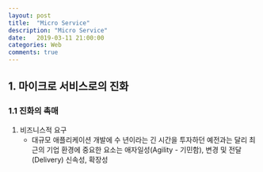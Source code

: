 ```yaml
---
layout: post
title:  "Micro Service"
description: "Micro Service"
date:   2019-03-11 21:00:00
categories: Web
comments: true
---
```

## 1. 마이크로 서비스로의 진화

### 1.1 진화의 촉매
1. 비즈니스적 요구
   - 대규모 애플리케이션 개발에 수 년이라는 긴 시간을 투자하던 예전과는 달리 최근의 기업 환경에 중요한 요소는 애자일성(Agility - 기민함), 변경 및 전달(Delivery) 신속성, 확장성